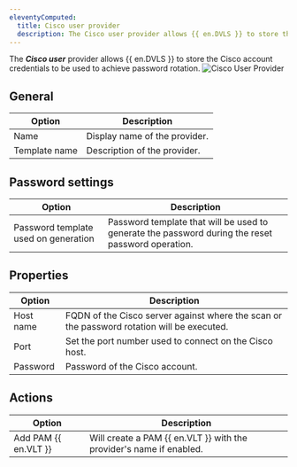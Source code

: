 ```yaml
---
eleventyComputed:
  title: Cisco user provider
  description: The Cisco user provider allows {{ en.DVLS }} to store the Cisco account credentials to be used to achieve password rotation.
---
```

The ***Cisco user*** provider allows {{ en.DVLS }} to store the Cisco account credentials to be used to achieve password rotation.
![Cisco User Provider](https://cdnweb.devolutions.net/docs/docs_en_server_ServerOp8093.png)

## General
| Option        | Description                    |
|---------------|--------------------------------|
| Name          | Display name of the provider.  |
| Template name | Description of the provider.   |

## Password settings
| Option                               | Description                                                                                       |
|--------------------------------------|---------------------------------------------------------------------------------------------------|
| Password template used on generation | Password template that will be used to generate the password during the reset password operation. |

## Properties
| Option    | Description                                                                                         |
|-----------|-----------------------------------------------------------------------------------------------------|
| Host name | FQDN of the Cisco server against where the scan or the password rotation will be executed.          |
| Port      | Set the port number used to connect on the Cisco host.                                              |
| Password  | Password of the Cisco account.                                                                      |

## Actions
| Option               | Description                                                         |
|----------------------|---------------------------------------------------------------------|
| Add PAM {{ en.VLT }} | Will create a PAM {{ en.VLT }} with the provider's name if enabled. |
